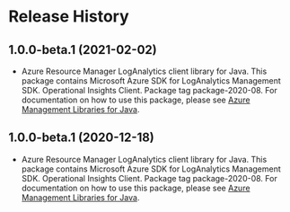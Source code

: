 # Release History

## 1.0.0-beta.1 (2021-02-02)

- Azure Resource Manager LogAnalytics client library for Java. This package contains Microsoft Azure SDK for LogAnalytics Management SDK. Operational Insights Client. Package tag package-2020-08. For documentation on how to use this package, please see [Azure Management Libraries for Java](https://aka.ms/azsdk/java/mgmt).

## 1.0.0-beta.1 (2020-12-18)

- Azure Resource Manager LogAnalytics client library for Java. This package contains Microsoft Azure SDK for LogAnalytics Management SDK. Operational Insights Client. Package tag package-2020-08. For documentation on how to use this package, please see [Azure Management Libraries for Java](https://aka.ms/azsdk/java/mgmt).
